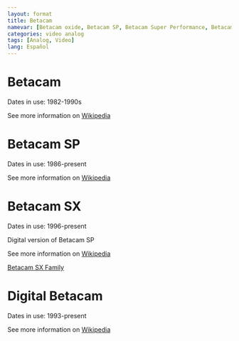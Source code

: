 ```yaml
---
layout: format
title: Betacam
namevar: [Betacam oxide, Betacam SP, Betacam Super Performance, Betacam SX, Digital Betacam, DigiBeta]
categories: video analog
tags: [Analog, Video]
lang: Español
---
```


# Betacam

Dates in use: 1982-1990s

See more information on [Wikipedia](https://en.wikipedia.org/wiki/Betacam)

# Betacam SP 

Dates in use: 1986-present

See more information on [Wikipedia](https://en.wikipedia.org/wiki/Betacam#Betacam_SP)

# Betacam SX

Dates in use: 1996-present

Digital version of Betacam SP

See more information on [Wikipedia](https://en.wikipedia.org/wiki/Betacam#Betacam_SX)

[Betacam SX Family](https://www.broadcaststore.com/pdf/model/19540/betacam_sx_family.pdf)

# Digital Betacam

Dates in use: 1993-present

See more information on [Wikipedia](https://en.wikipedia.org/wiki/Betacam#Digital_Betacam)

